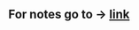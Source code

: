 ## For notes go to -> [link](https://github.com/SANJAY-NT/VTU-7thSem-18thScheme-Textbooks/tree/main/Notes/HRM)
